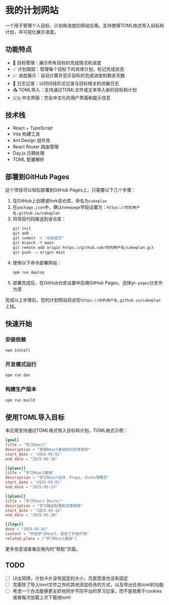 # 我的计划网站

一个用于管理个人目标、计划和进度的网站应用。支持使用TOML格式导入目标和计划，并可视化展示进度。

## 功能特点

- 📝 目标管理：展示所有目标的完成情况和进度
- ✅ 计划跟踪：管理每个目标下的具体计划，标记完成状态
- 📈 进度展示：自动计算并显示目标的完成进度和剩余天数
- 📔 日志记录：以时间线形式记录与目标相关的进展日志
- 📤 TOML导入：支持通过TOML文件或文本导入新的目标和计划
- 🇨🇳 中文界面：完全中文化的用户界面和提示信息

## 技术栈

- React + TypeScript
- Vite 构建工具
- Ant Design 组件库
- React Router 路由管理
- Day.js 日期处理
- TOML 配置解析

## 部署到GitHub Pages

这个项目可以轻松部署到GitHub Pages上，只需要以下几个步骤：

1. 在GitHub上创建或fork该仓库，命名为`cakeplan`
3. 在`package.json`中，确认`homepage`字段设置为：`https://你的用户名.github.io/cakeplan`
2. 将项目代码推送到该仓库：
   ```bash
   git init
   git add .
   git commit -m "初始提交"
   git branch -M main
   git remote add origin https://github.com/你的用户名/cakeplan.git
   git push -u origin main
   ```
4. 使用以下命令部署网站：
   ```bash
   npm run deploy
   ```
5. 部署完成后，在GitHub仓库设置中启用GitHub Pages，选择`gh-pages`分支作为源

完成以上步骤后，您的计划网站将会在`https://你的用户名.github.io/cakeplan`上线。

## 快速开始

### 安装依赖

```bash
npm install
```

### 开发模式运行

```bash
npm run dev
```

### 构建生产版本

```bash
npm run build
```

## 使用TOML导入目标

本应用支持通过TOML格式导入目标和计划。TOML格式示例：

```toml
[goal]
title = "学习React"
description = "掌握React基础知识和常用库"
start_date = "2025-05-01"
end_date = "2025-06-30"

[[plans]]
title = "学习React基础"
description = "学习React组件、Props、State等概念"
start_date = "2025-05-01"
end_date = "2025-05-15"

[[plans]]
title = "学习React Router"
description = "学习路由配置和页面跳转"
start_date = "2025-05-16"
end_date = "2025-05-30"

[[logs]]
date = "2025-05-01"
content = "开始学习React，安装了开发环境"
related_plans = ["学习React基础"]
```

更多信息请查看应用内的"帮助"页面。

## TODO

- [ ] UI太简陋，计划卡片没有固定的大小，页面宽度也没有固定
- [ ] 完善除了导入toml文件之外的其他添加任务的方式，以及导出任务toml的功能
- [ ] 考虑一个办法能够更友好地同步不同平台的学习记录，而不是依赖于cookies或者每次加载上次下载地toml
